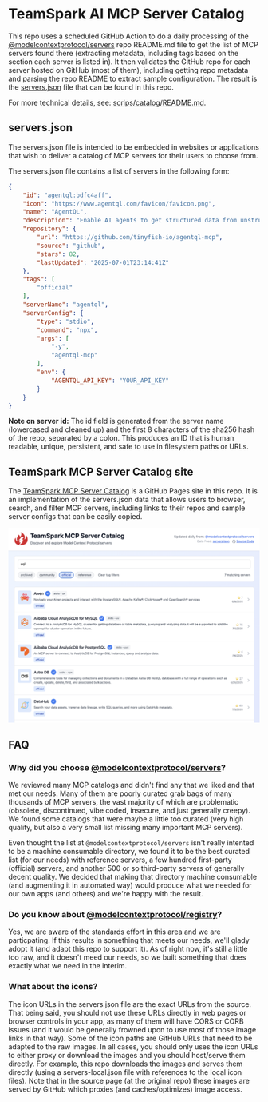 # TeamSpark AI MCP Server Catalog

This repo uses a scheduled GitHub Action to do a daily processing of the [@modelcontextprotocol/servers](https://github.com/modelcontextprotocol/servers/) repo README.md file to get the list of MCP servers found there (extracting metadata, including tags based on the section each server is listed in).  It then validates the GitHub repo for each server hosted on GitHub (most of them), including getting repo metadata and parsing the repo README to extract sample configuration.  The result is the [servers.json](./public/servers.json) file that can be found in this repo.

For more technical details, see: [scrips/catalog/README.md](/scripts/catalog/README.md).

## servers.json

The servers.json file is intended to be embedded in websites or applications that wish to deliver a catalog of MCP servers for their users to choose from.

The servers.json file contains a list of servers in the following form:

```json
{
    "id": "agentql:bdfc4aff",
    "icon": "https://www.agentql.com/favicon/favicon.png",
    "name": "AgentQL",
    "description": "Enable AI agents to get structured data from unstructured web with AgentQL.",
    "repository": {
        "url": "https://github.com/tinyfish-io/agentql-mcp",
        "source": "github",
        "stars": 82,
        "lastUpdated": "2025-07-01T23:14:41Z"
    },
    "tags": [
        "official"
    ],
    "serverName": "agentql",
    "serverConfig": {
        "type": "stdio",
        "command": "npx",
        "args": [
            "-y",
            "agentql-mcp"
        ],
        "env": {
            "AGENTQL_API_KEY": "YOUR_API_KEY"
        }
    }
}
```

**Note on server id:** The id field is generated from the server name (lowercased and cleaned up) and the first 8 characters of the sha256 hash of the repo, separated by a colon.  This produces an ID that is human readable, unique, persistent, and safe to use in filesystem paths or URLs.

## TeamSpark MCP Server Catalog site

The [TeamSpark MCP Server Catalog](https://teamsparkai.github.io/ToolCatalog/) is a GitHub Pages site in this repo.  It is an implementation of the servers.json data that allows users to browser, search, and filter MCP servers, including links to their repos and sample server configs that can be easily copied.

![MCP Server Catalog Screenshot](./public/screenshot.png)

## FAQ

### Why did you choose [@modelcontextprotocol/servers](https://github.com/modelcontextprotocol/servers/)?

We reviewed many MCP catalogs and didn't find any that we liked and that met our needs.  Many of them are poorly curated grab bags of many thousands of MCP servers, the vast majority of which are problematic (obsolete, discontinued, vibe coded, insecure, and just generally creepy).  We found some catalogs that were maybe a little too curated (very high quality, but also a very small list missing many important MCP servers).

Even thought the list at `@modelcontextprotocol/servers` isn't really intented to be a machine consumable directory, we found it to be the best curated list (for our needs) with reference servers, a few hundred first-party (official) servers, and another 500 or so third-party servers of generally decent quality.  We decided that making that directory machine consumable (and augmenting it in automated way) would produce what we needed for our own apps (and others) and we're happy with the result.

### Do you know about [@modelcontextprotocol/registry](https://github.com/modelcontextprotocol/registry)?

Yes, we are aware of the standards effort in this area and we are particpating.  If this results in something that meets our needs, we'll glady adopt it (and adapt this repo to support it).  As of right now, it's still a little too raw, and it doesn't meed our needs, so we built something that does exactly what we need in the interim.

### What about the icons?

The icon URLs in the servers.json file are the exact URLs from the source.  That being said, you should not use these URLs directly in web pages or browser controls in your app, as many of them will have CORS or CORB issues (and it would be generally frowned upon to use most of those image links in that way).  Some of the icon paths are GitHub URLs that need to be adapted to the raw images.  In all cases, you should only uses the icon URLs to either proxy or download the images and you should host/serve them directly.  For example, this repo downloads the images and serves them directly (using a servers-local.json file with references to the local icon files).  Note that in the source page (at the original repo) these images are served by GitHub which proxies (and caches/optimizes) image access.